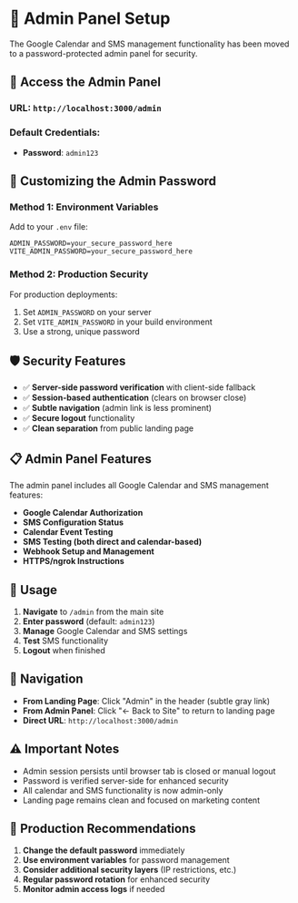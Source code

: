 # 🔐 Admin Panel Setup

The Google Calendar and SMS management functionality has been moved to a password-protected admin panel for security.

## 🎯 **Access the Admin Panel**

### **URL**: `http://localhost:3000/admin`

### **Default Credentials**:
- **Password**: `admin123`

## 🔧 **Customizing the Admin Password**

### **Method 1: Environment Variables**
Add to your `.env` file:
```env
ADMIN_PASSWORD=your_secure_password_here
VITE_ADMIN_PASSWORD=your_secure_password_here
```

### **Method 2: Production Security**
For production deployments:
1. Set `ADMIN_PASSWORD` on your server
2. Set `VITE_ADMIN_PASSWORD` in your build environment
3. Use a strong, unique password

## 🛡️ **Security Features**

- ✅ **Server-side password verification** with client-side fallback
- ✅ **Session-based authentication** (clears on browser close)
- ✅ **Subtle navigation** (admin link is less prominent)
- ✅ **Secure logout** functionality
- ✅ **Clean separation** from public landing page

## 📋 **Admin Panel Features**

The admin panel includes all Google Calendar and SMS management features:

- **Google Calendar Authorization**
- **SMS Configuration Status**
- **Calendar Event Testing**
- **SMS Testing (both direct and calendar-based)**
- **Webhook Setup and Management**
- **HTTPS/ngrok Instructions**

## 🚀 **Usage**

1. **Navigate** to `/admin` from the main site
2. **Enter password** (default: `admin123`)
3. **Manage** Google Calendar and SMS settings
4. **Test** SMS functionality
5. **Logout** when finished

## 🔗 **Navigation**

- **From Landing Page**: Click "Admin" in the header (subtle gray link)
- **From Admin Panel**: Click "← Back to Site" to return to landing page
- **Direct URL**: `http://localhost:3000/admin`

## ⚠️ **Important Notes**

- Admin session persists until browser tab is closed or manual logout
- Password is verified server-side for enhanced security
- All calendar and SMS functionality is now admin-only
- Landing page remains clean and focused on marketing content

## 🔐 **Production Recommendations**

1. **Change the default password** immediately
2. **Use environment variables** for password management
3. **Consider additional security layers** (IP restrictions, etc.)
4. **Regular password rotation** for enhanced security
5. **Monitor admin access logs** if needed











